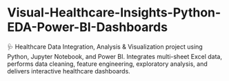 # Visual-Healthcare-Insights-Python-EDA-Power-BI-Dashboards
🩺 Healthcare Data Integration, Analysis &amp; Visualization project using Python, Jupyter Notebook, and Power BI. Integrates multi-sheet Excel data, performs data cleaning, feature engineering, exploratory analysis, and delivers interactive healthcare dashboards.
